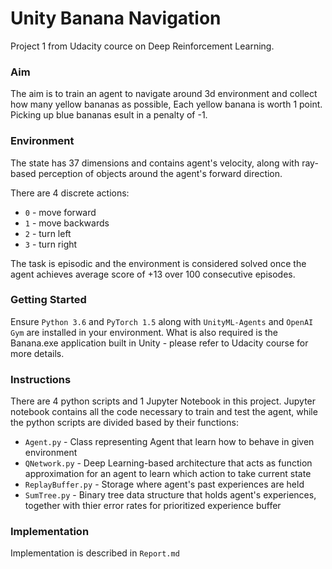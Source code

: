 # Unity Banana Navigation

Project 1 from Udacity cource on Deep Reinforcement Learning.

### Aim

The aim is to train an agent to navigate around 3d environment and collect how many yellow bananas as possible,
Each yellow banana is worth 1 point. Picking up blue bananas esult in a penalty of -1.

### Environment

The state has 37 dimensions and contains agent's velocity, along with ray-based perception of objects around the agent's forward direction.

There are 4 discrete actions:

- ```0``` - move forward
- ```1``` - move backwards
- ```2``` - turn left
- ```3``` - turn right

The task is episodic and the environment is considered solved once the agent achieves average score of +13 over 100 consecutive episodes.

### Getting Started

Ensure ```Python 3.6``` and ```PyTorch 1.5``` along with ```UnityML-Agents``` and ```OpenAI Gym``` are installed in your environment. 
What is also required is the Banana.exe application built in Unity - please refer to Udacity course for more details.

### Instructions

There are 4 python scripts and 1 Jupyter Notebook in this project. Jupyter notebook contains all the code necessary to train and
test the agent, while the python scripts are divided based by their functions:

- ```Agent.py``` - Class representing Agent that learn how to behave in given environment
- ```QNetwork.py``` - Deep Learning-based architecture that acts as function approximation for an agent to learn which action to take current state
- ```ReplayBuffer.py``` - Storage where agent's past experiences are held
- ```SumTree.py``` - Binary tree data structure that holds agent's experiences, together with thier error rates for prioritized experience buffer

### Implementation

Implementation is described in ```Report.md```
